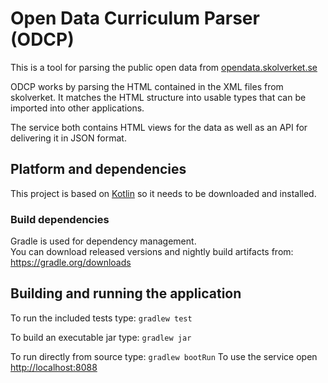 # Open Data Curriculum Parser (ODCP) 

This is a tool for parsing the public open data from [opendata.skolverket.se](http://opendata.skolverket.se/)
 
ODCP works by parsing the HTML contained in the XML files from skolverket. It matches the HTML structure into usable types that can be imported into other applications. 

The service both contains HTML views for the data as well as an API for delivering it in JSON format.

## Platform and dependencies
This project is based on [Kotlin](https://kotlinlang.org/) so it needs to be downloaded and installed. 

### Build dependencies
Gradle is used for dependency management.  
You can download released versions and nightly build artifacts from: https://gradle.org/downloads

## Building and running the application

To run the included tests type: `gradlew test`

To build an executable jar type: `gradlew jar`

To run directly from source type: `gradlew bootRun` 
To use the service open [http://localhost:8088](http://localhost:8088) 